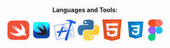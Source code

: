 <div align="center">

**Languages and Tools:**  

<img height="50" src="assets/swift.svg">
<img height="50" src="assets/swiftui.svg">
<img height="50" src="assets/xcode.svg">
<img height="50" src="assets/python.svg">
<img height="50" src="assets/html.svg">
<img height="50" src="assets/css.svg">
<img height="50" src="assets/figma.svg">
  
</div>

<!-- 
- 🔭 I’m currently working in a environment where I'm applying my skills in mechanical engineering in coordination with my computer science background.
- 🌱 I’m currently practicing data science, software development, & project engineering
- 📫 How to reach me: https://wmauz677.github.io/documentation/
 -->
